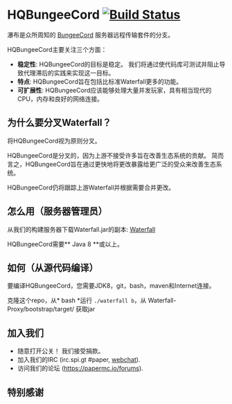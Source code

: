 HQBungeeCord [![Build Status](https://papermc.io/ci/job/Waterfall/badge/icon)](https://papermc.io/ci/job/Waterfall/)
=========

瀑布是众所周知的 [BungeeCord](https://github.com/SpigotMC/BungeeCord) 服务器远程传输套件的分支。

HQBungeeCord主要关注三个方面：

- **稳定性**: HQBungeeCord的目标是稳定。 我们将通过使代码库可测试并阻止导致代理滞后的实践来实现这一目标。
- **特点**: HQBungeeCord旨在包括比标准Waterfall更多的功能。
- **可扩展性**: HQBungeeCord应该能够处理大量并发玩家，具有相当现代的CPU，内存和良好的网络连接。

## 为什么要分叉Waterfall？

将HQBungeeCord视为原则分叉。

HQBungeeCord是分叉的，因为上游不接受许多旨在改善生态系统的贡献。 简而言之，HQBungeeCord旨在通过更快地将更改暴露给更广泛的受众来改善生态系统。

HQBungeeCord仍将跟踪上游Waterfall并根据需要合并更改。

## 怎么用（服务器管理员）

从我们的构建服务器下载Waterfall.jar的副本: [Waterfall](https://papermc.io/ci/job/Waterfall/)

HQBungeeCord需要** Java 8 **或以上。

## 如何（从源代码编译）

要编译HQBungeeCord，您需要JDK8，git，bash，maven和Internet连接。

克隆这个repo，从* bash *运行 `./waterfall b`，从 Waterfall-Proxy/bootstrap/target/ 获取jar

## 加入我们

* 随意打开公关！ 我们接受捐款。
* 加入我们的IRC (irc.spi.gt #paper, [webchat](http://irc.spi.gt/iris/?nick=&channels=paper)).
* 访问我们的论坛 (https://papermc.io/forums).

## 特别感谢


